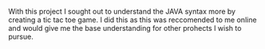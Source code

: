 With this project I sought out to understand the JAVA syntax more by creating a tic tac toe game.
I did this as this was reccomended to me online and would give me the base understanding for other prohects I wish to pursue.
